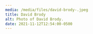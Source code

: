 ```yaml
---
media: /media/files/david-brody-.jpeg
title: David Brody
alt: Photo of David Brody.
date: 2021-11-12T12:54:00-0500
---
```

